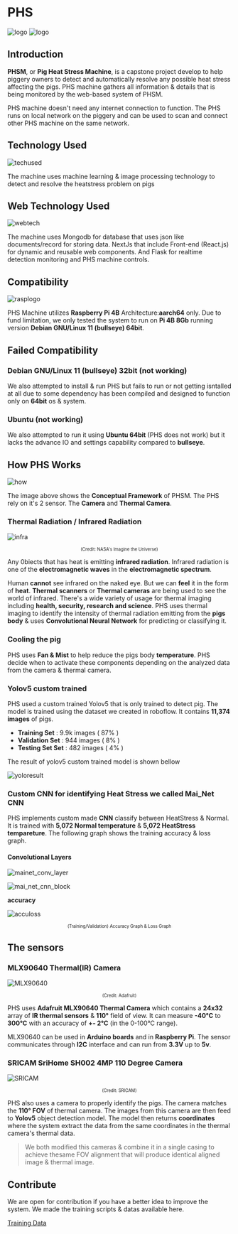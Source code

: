 # PHS   

![logo](_media/pig_w_bg.png)
![logo](_media/phsmock.png)

## Introduction
**PHSM**, or **Pig Heat Stress Machine**, is a capstone project develop to help piggery owners to detect and automatically resolve any possible heat stress affecting the pigs. PHS machine gathers all information & details that is being monitored by the web-based system of PHSM.

PHS machine doesn't need any internet connection to function. The PHS runs on local network on the piggery and can be used to scan and connect other PHS machine on the same network.

## Technology Used

![techused](_media/techs.png)

The machine uses machine learning & image processing technology to detect and resolve the heatstress problem on pigs


## Web Technology Used

![webtech](_media/webtech.png)

The machine uses Mongodb for database that uses json like documents/record for storing data. NextJs that include Front-end (React.js) for dynamic and reusable web components. And Flask for realtime detection monitoring and PHS machine controls.


## Compatibility

![rasplogo](_media/rpilogo.png)

PHS Machine utilizes **Raspberry Pi 4B** Architecture:**aarch64** only. Due to fund limitation, we only tested the system to run on **Pi 4B 8Gb** running version **Debian GNU/Linux 11 (bullseye) 64bit**. 

## Failed Compatibility

### **Debian GNU/Linux 11 (bullseye) 32bit** (not working)
We also attempted to install & run PHS but fails to run or not getting isntalled at all due to some dependency has been compiled and designed to function only on **64bit** os & system.

### Ubuntu (not working)
We also attempted to run it using **Ubuntu 64bit** (PHS does not work) but it lacks the advance IO and settings capability compared to **bullseye**.

## How PHS Works

![how](_media/Conceptual.png)

The image above shows the **Conceptual Framework** of PHSM. The PHS rely on it's 2 sensor. The **Camera** and **Thermal Camera**.

### Thermal Radiation / Infrared Radiation

![infra](_media/EMSpec.jpg)

<center>
    <sub><sup>(Credit: NASA's Imagine the Universe)</sup></sub>
</center>

Any 0biects that has heat is emitting **infrared radiation**. Infrared radiation is one of the **electromagnetic waves** in the **electromagnetic spectrum**.

Human **cannot** see infrared on the naked eye. But we can **feel** it in the form of **heat**. **Thermal scanners** or **Thermal cameras** are being used to see the world of infrared. There's a wide variety of usage for thermal imaging including **health, security, research and science**. PHS uses thermal imaging to identify the intensity of thermal radiation emitting from the **pigs body** & uses **Convolutional Neural Network** for predicting or classifying it.

### Cooling the pig

PHS uses **Fan & Mist** to help reduce the pigs body **temperature**. PHS decide when to activate these components depending on the analyzed data from the camera & thermal camera.

### Yolov5 custom trained

PHS used a custom trained Yolov5 that is only trained to detect pig. The model is trained using the dataset we created in roboflow. It contains **11,374 images** of pigs. 

- **Training Set** : 9.9k images ( 87% )
- **Validation Set** : 944 images ( 8% )
- **Testing Set Set** : 482 images ( 4% )

The result of yolov5 custom trained model is shown bellow

![yoloresult](_media/results.png) 

### Custom CNN for identifying **Heat Stress** we called **Mai_Net CNN**

PHS implements custom made **CNN** classify between HeatStress & Normal. It is trained with **5,072 Normal temperature** & **5,072 HeatStress tempareture**. The following graph shows the training accuracy & loss graph.

#### Convolutional Layers
![mainet_conv_layer](_media/mai_net_cnn_block.png)

![mai_net_cnn_block](_media/mai_net_cnn.png)

**accuracy**

![acculoss](_media/acculoss.png)


<center>
    <sub><sup>(Training/Validation) Accuracy Graph & Loss Graph</sup></sub>
</center>

## The sensors

### MLX90640 Thermal(IR) Camera

![MLX90640](_media/MLX90640.png)
   
<center>
    <sub><sup>(Credit: Adafruit)</sup></sub>
</center>

PHS uses **Adafruit MLX90640 Thermal Camera** which contains a **24x32** array of **IR thermal sensors** & **110°** field of view. It can measure **-40°C** to **300°C** with an accuracy of **+- 2°C** (in the 0-100°C range).

MLX90640 can be used in **Arduino boards** and in **Raspberry Pi**. The sensor communicates through **I2C** interface and can run from **3.3V** up to **5v**.

### SRICAM SriHome SH002 4MP 110 Degree Camera

![SRICAM](_media/SRICAM.png)

<center>
    <sub><sup>(Credit: SRICAM)</sup></sub>
</center>

PHS also uses a camera to properly identify the pigs. The camera matches the **110° FOV** of thermal camera. The images from this camera are then feed to **Yolov5** object detection model. The model then returns **coordinates** where the system extract the data from the same coordinates in the thermal camera's thermal data.

> We both modified this cameras & combine it in a single casing to achieve thesame FOV alignment that will produce identical aligned image & thermal image.

## Contribute

We are open for contribution if you have a better idea to improve the system. We made the training scripts & datas available here. 

[Training Data](https://drive.google.com/drive/folders/1ySqsormrxzi2GBUkpTLrFrfWuoy8u3lo?usp=sharing)
